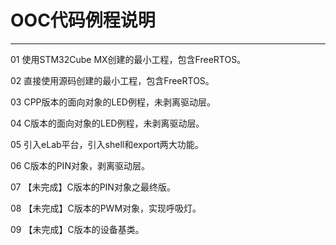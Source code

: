 # OOC代码例程说明
--------
01 使用STM32Cube MX创建的最小工程，包含FreeRTOS。

02 直接使用源码创建的最小工程，包含FreeRTOS。

03 CPP版本的面向对象的LED例程，未剥离驱动层。

04 C版本的面向对象的LED例程，未剥离驱动层。

05 引入eLab平台，引入shell和export两大功能。

06 C版本的PIN对象，剥离驱动层。

07 【未完成】C版本的PIN对象之最终版。

08 【未完成】C版本的PWM对象，实现呼吸灯。

09 【未完成】C版本的设备基类。
